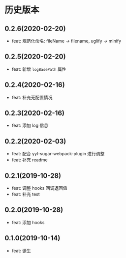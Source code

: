 # 历史版本
## 0.2.6(2020-02-20)
* feat: 规范化命名: fileName -> filename, uglify -> minify
## 0.2.5(2020-02-20)
* feat: 新增 `logBasePath` 属性

## 0.2.4(2020-02-16)
* feat: 补充无配置情况

## 0.2.3(2020-02-16)
* feat: 添加 log 信息

## 0.2.2(2020-02-03)
* feat: 配合 yyl-sugar-webpack-plugin 进行调整
* feat: 补充 readme

## 0.2.1(2019-10-28)
* feat: 调整 hooks 回调返回值
* feat: 补充 test

## 0.2.0(2019-10-28)
* feat: 添加 hooks

## 0.1.0(2019-10-14)
* feat: 诞生